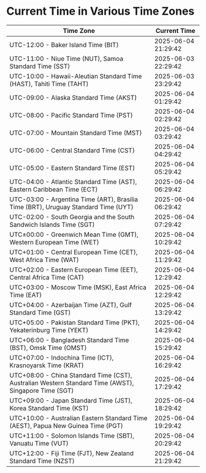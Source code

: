 # Current Time in Various Time Zones

| Time Zone | Current Time |
|-----------|--------------|
| UTC-12:00 - Baker Island Time (BIT) | 2025-06-04 21:29:42 |
| UTC-11:00 - Niue Time (NUT), Samoa Standard Time (SST) | 2025-06-03 22:29:42 |
| UTC-10:00 - Hawaii-Aleutian Standard Time (HAST), Tahiti Time (TAHT) | 2025-06-03 23:29:42 |
| UTC-09:00 - Alaska Standard Time (AKST) | 2025-06-04 01:29:42 |
| UTC-08:00 - Pacific Standard Time (PST) | 2025-06-04 02:29:42 |
| UTC-07:00 - Mountain Standard Time (MST) | 2025-06-04 03:29:42 |
| UTC-06:00 - Central Standard Time (CST) | 2025-06-04 04:29:42 |
| UTC-05:00 - Eastern Standard Time (EST) | 2025-06-04 05:29:42 |
| UTC-04:00 - Atlantic Standard Time (AST), Eastern Caribbean Time (ECT) | 2025-06-04 06:29:42 |
| UTC-03:00 - Argentina Time (ART), Brasília Time (BRT), Uruguay Standard Time (UYT) | 2025-06-04 06:29:42 |
| UTC-02:00 - South Georgia and the South Sandwich Islands Time (SGT) | 2025-06-04 07:29:42 |
| UTC±00:00 - Greenwich Mean Time (GMT), Western European Time (WET) | 2025-06-04 10:29:42 |
| UTC+01:00 - Central European Time (CET), West Africa Time (WAT) | 2025-06-04 11:29:42 |
| UTC+02:00 - Eastern European Time (EET), Central Africa Time (CAT) | 2025-06-04 12:29:42 |
| UTC+03:00 - Moscow Time (MSK), East Africa Time (EAT) | 2025-06-04 12:29:42 |
| UTC+04:00 - Azerbaijan Time (AZT), Gulf Standard Time (GST) | 2025-06-04 13:29:42 |
| UTC+05:00 - Pakistan Standard Time (PKT), Yekaterinburg Time (YEKT) | 2025-06-04 14:29:42 |
| UTC+06:00 - Bangladesh Standard Time (BST), Omsk Time (OMST) | 2025-06-04 15:29:42 |
| UTC+07:00 - Indochina Time (ICT), Krasnoyarsk Time (KRAT) | 2025-06-04 16:29:42 |
| UTC+08:00 - China Standard Time (CST), Australian Western Standard Time (AWST), Singapore Time (SGT) | 2025-06-04 17:29:42 |
| UTC+09:00 - Japan Standard Time (JST), Korea Standard Time (KST) | 2025-06-04 18:29:42 |
| UTC+10:00 - Australian Eastern Standard Time (AEST), Papua New Guinea Time (PGT) | 2025-06-04 19:29:42 |
| UTC+11:00 - Solomon Islands Time (SBT), Vanuatu Time (VUT) | 2025-06-04 20:29:42 |
| UTC+12:00 - Fiji Time (FJT), New Zealand Standard Time (NZST) | 2025-06-04 21:29:42 |
